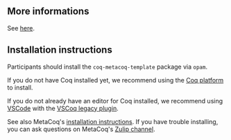 ## More informations

See [here](https://popl24.sigplan.org/details/POPL-2024-tutorialfest/8/MetaCoq-Tutorial).

## Installation instructions

Participants should install the `coq-metacoq-template` package via `opam`.

If you do not have Coq installed yet, we recommend using the [Coq platform](https://coq.inria.fr/download) to install.

If you do not already have an editor for Coq installed, we recommend using [VSCode](https://code.visualstudio.com/) with the [VSCoq legacy plugin](https://marketplace.visualstudio.com/items?itemName=coq-community.vscoq1).

See also MetaCoq's [installation instructions](https://github.com/MetaCoq/metacoq/blob/main/INSTALL.md). If you have trouble installing, you can ask questions on MetaCoq's [Zulip channel](https://coq.zulipchat.com/#narrow/stream/237658-MetaCoq/).
